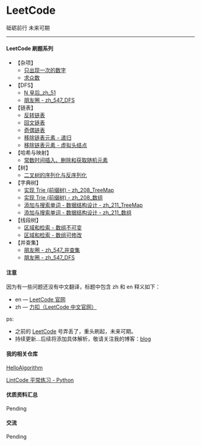 # LeetCode
砥砺前行 未来可期

---

#### LeetCode 刷题系列


- 【杂项】
    - [只出现一次的数字](./src/leetcode/backtrack/zh_51_n_queens/Solution.java)
    - [求众数](./src/leetcode/backtrack/zh_51_n_queens/Solution.java)
- 【DFS】
    - [N 皇后_zh_51](./src/leetcode/backtrack/zh_51_n_queens/Solution.java)
    - [朋友圈 - zh_547_DFS](./src/leetcode/union_find/leet_zh_547/SolutionDFS.java)
- 【链表】
    - [反转链表](./src/leetcode/list/leet_zh_1149/Solution.java)
    - [回文链表](./src/leetcode/list/zh_1150/Solution.java)
    - [奇偶链表](./src/leetcode/list/leet_zh_1152/Solution.java)
    - [移除链表元素 - 递归](./src/leetcode/list/leet_zh_203/Solution3.java)
    - [移除链表元素 - 虚拟头结点](./src/leetcode/list/leet_zh_203/Solution2.java)
- 【哈希与映射】
    - [常数时间插入、删除和获取随机元素](./src/leetcode/hash_mapping/leet_zh_1164/RandomizedSet.java)
- 【树】
    - [二叉树的序列化与反序列化](./src/leetcode/tree/leet_zh_1167/Codec.java)
- 【字典树】
    - [实现 Trie (前缀树) - zh_208_TreeMap](./src/leetcode/trie/leet_zh_208/Trie.java)
    - [实现 Trie (前缀树) - zh_208_数组](./src/leetcode/trie/leet_zh_208/Trie2.java)
    - [添加与搜索单词 - 数据结构设计 - zh_211_TreeMap](./src/leetcode/trie/leet_zh_211/WordDictionary.java)
    - [添加与搜索单词 - 数据结构设计 - zh_211_数组](./src/leetcode/trie/leet_zh_211/WordDictionary2.java)
- 【线段树】
    - [区域和检索 - 数组不可变](./src/leetcode/segment/leet_zh_303/NumArray.java)
    - [区域和检索 - 数组可修改](./src/leetcode/segment/leet_zh_307/NumArray.java)
- 【并查集】
    - [朋友圈 - zh_547_并查集](./src/leetcode/union_find/leet_zh_547/SolutionUF.java)
    - [朋友圈 - zh_547_DFS](./src/leetcode/union_find/leet_zh_547/SolutionDFS.java)


#### 注意

因为有一些问题还没有中文翻译，标题中包含 zh 和 en 释义如下：

* en — [LeetCode 官网](https://leetcode.com/)
* zh — [力扣（LeetCode 中文官网）](https://leetcode-cn.com/)


ps:
- 之前的 [LeetCode](https://leetcode.com/) 号弄丢了，重头刷起，未来可期。
- 持续更新...后续将添加具体解析，敬请关注我的博客：[blog](https://github.com/hackfengJam/blog)


#### 我的相关仓库

[HelloAlgorithm](https://github.com/hackfengJam/HelloAlgorithm)

[LintCode 平常练习 - Python](https://github.com/hackfengJam/LintCode)

  

#### 优质资料汇总

Pending



#### 交流

Pending
